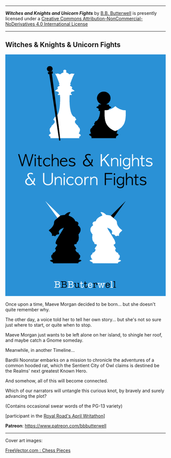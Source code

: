 <p><hr/><span xmlns:dct="http://purl.org/dc/terms/" href="http://purl.org/dc/dcmitype/Text" property="dct:title" rel="dct:type"><b><i>Witches and Knights and Unicorn Fights</i></b></span> by <a xmlns:cc="http://creativecommons.org/ns#" href="https://github.com/bbbutterwell/book" property="cc:attributionName" rel="cc:attributionURL">B.B. Butterwell</a> is presently licensed under a <a rel="license" href="http://creativecommons.org/licenses/by-nc-nd/4.0/">Creative Commons Attribution-NonCommercial-NoDerivatives 4.0 International License</a><hr/></p>

## Witches & Knights & Unicorn Fights

![image Cover Image](./_img/WKUF_Cover_800x1200.png)

Once upon a time, Maeve Morgan decided to be born... but she doesn't quite remember why.

The other day, a voice told her to tell her own story... but she's not so sure just where to start, or quite when to stop.

Maeve Morgan just wants to be left alone on her island, to shingle her roof, and maybe catch a Gnome someday.  

Meanwhile, in another Timeline...

Bardlii Noonstar embarks on a mission to chronicle the adventures of a common hooded rat, which the Sentient City of Owl claims is destined be the Realms' next greatest Known Hero.   

And somehow, all of this will become connected.

Which of our narrators will untangle this curious knot, by bravely and surely advancing the plot?

(Contains occasional swear words of the PG-13 variety)  

[participant in the [Royal Road's April Writathon](https://www.royalroad.com/blog/46/join-aprils-fun-events)]

**Patreon**: https://www.patreon.com/bbbutterwell

---

Cover art images:

<a href="https://www.freevector.com/chequers-silhouette-vector-set-21849">FreeVector.com : Chess Pieces</a>
